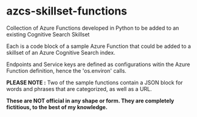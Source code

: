 # azcs-skillset-functions
Collection of Azure Functions developed in Python to be added to an existing Cognitive Search Skillset

Each is a code block of a sample Azure Function that could be added to a skillset of an Azure Cognitive Search index.

Endpoints and Service keys are defined as configurations witin the Azure Function definition, hence the 'os.environ' calls.

<b>PLEASE NOTE :</b> Two of the sample functions contain a JSON block for words and phrases that are categorized, as well as a URL.

<b>These are NOT official in any shape or form. They are completely fictitious, to the best of my knowledge.</b>
